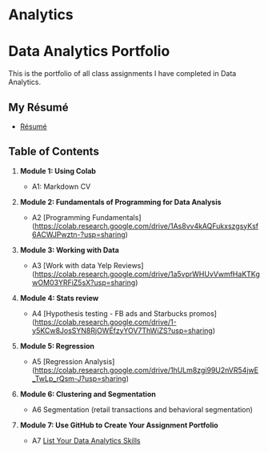 # Analytics
# Data Analytics Portfolio
This is the portfolio of all class assignments I have completed in Data Analytics. 

## My Résumé
- [Résumé](https://colab.research.google.com/drive/1Nkp-rqwqTNbDLNg9q3sUa5RFsgD57DhS?usp=sharing)

## Table of Contents
1. **Module 1: Using Colab**
   - A1: Markdown CV
   
2. **Module 2: Fundamentals of Programming for Data Analysis**
   - A2 [Programming Fundamentals] (https://colab.research.google.com/drive/1As8vv4kAQFukxszgsyKsf6ACWJPwztn-?usp=sharing)
   
3. **Module 3: Working with Data**
   - A3 [Work with data Yelp Reviews] (https://colab.research.google.com/drive/1a5vprWHUvVwmfHaKTKgwOM03YRFiZ5sX?usp=sharing)
  
4. **Module 4: Stats review**
   - A4 [Hypothesis testing - FB ads and Starbucks promos] (https://colab.research.google.com/drive/1-y5KCw8JosSYN8RjOWEfzyYOV7ThWiZS?usp=sharing)

5. **Module 5: Regression**
   - A5 [Regression Analysis] (https://colab.research.google.com/drive/1hULm8zgi99U2nVR54jwE_TwLp_rQsm-J?usp=sharing)

6. **Module 6: Clustering and Segmentation**
   - A6 Segmentation (retail transactions and behavioral segmentation)
   
7. **Module 7: Use GitHub to Create Your Assignment Portfolio**
    - A7 [List Your Data Analytics Skills](https://github.com/Chenarolu/Analytics)
